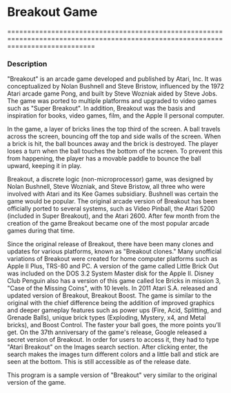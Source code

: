 # Breakout Game
==================================================================================================================================

### Description

   "Breakout" is an arcade game developed and published by Atari, Inc. It was conceptualized by Nolan Bushnell and Steve Bristow, influenced by the 1972 Atari arcade game Pong, and built by Steve Wozniak aided by Steve Jobs. The game was ported to multiple platforms and upgraded to video games such as "Super Breakout". In addition, Breakout was the basis and inspiration for books, video games, film, and the Apple II personal computer.

   In the game, a layer of bricks lines the top third of the screen. A ball travels across the screen, bouncing off the top and side walls of the screen. When a brick is hit, the ball bounces away and the brick is destroyed. The player loses a turn when the ball touches the bottom of the screen. To prevent this from happening, the player has a movable paddle to bounce the ball upward, keeping it in play.

   Breakout, a discrete logic (non-microprocessor) game, was designed by Nolan Bushnell, Steve Wozniak, and Steve Bristow, all three who were involved with Atari and its Kee Games subsidiary. Bushnell was certain the game would be popular. The original arcade version of Breakout has been officially ported to several systems, such as Video Pinball, the Atari 5200 (included in Super Breakout), and the Atari 2600. After few month from the creation of the game Breakout became one of the most popular arcade games during that time.

   Since the original release of Breakout, there have been many clones and updates for various platforms, known as "Breakout clones." Many unofficial variations of Breakout were created for home computer platforms such as Apple II Plus, TRS-80 and PC. A version of the game called Little Brick Out was included on the DOS 3.2 System Master disk for the Apple II. Disney Club Penguin also has a version of this game called Ice Bricks in mission 3, "Case of the Missing Coins", with 10 levels. In 2011 Atari S.A. released and updated version of Breakout, Breakout Boost. The game is similar to the original with the chief difference being the addition of improved graphics and deeper gameplay features such as power ups (Fire, Acid, Splitting, and Grenade Balls), unique brick types (Exploding, Mystery, x4, and Metal bricks), and Boost Control. The faster your ball goes, the more points you’ll get. On the 37th anniversary of the game's release, Google released a secret version of Breakout.  In order for users to access it, they had to type "Atari Breakout" on the Images search section. After clicking enter, the search makes the images turn different colors and a little ball and stick are seen at the bottom. This is still accessible as of the release date.
   
   This program is a sample version of "Breakout" very similar to the original version of the game.



